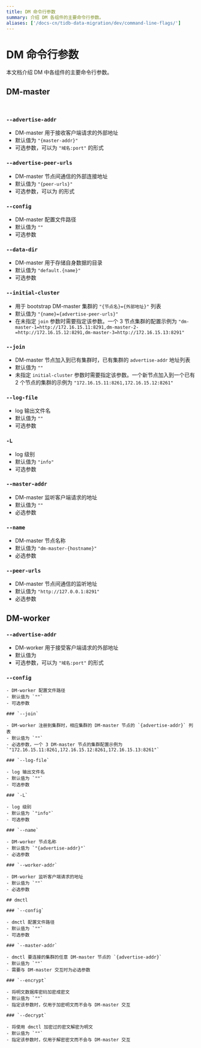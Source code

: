 ```yaml
---
title: DM 命令行参数
summary: 介绍 DM 各组件的主要命令行参数。
aliases: ['/docs-cn/tidb-data-migration/dev/command-line-flags/']
---
```


# DM 命令行参数

本文档介绍 DM 中各组件的主要命令行参数。

## DM-master

``` ```

### `--advertise-addr`

- DM-master 用于接收客户端请求的外部地址
- 默认值为 `"{master-addr}"`
- 可选参数，可以为 `"域名:port"` 的形式

### `--advertise-peer-urls`

- DM-master 节点间通信的外部连接地址
- 默认值为 `"{peer-urls}"`
- 可选参数，可以为 <port> 的形式

### `--config`

- DM-master 配置文件路径
- 默认值为 `""`
- 可选参数

### `--data-dir`

- DM-master 用于存储自身数据的目录
- 默认值为 `"default.{name}"`
- 可选参数

### `--initial-cluster`

- 用于 bootstrap DM-master 集群的 `"{节点名}={外部地址}"` 列表
- 默认值为 `"{name}={advertise-peer-urls}"`
- 在未指定 `join` 参数时需要指定该参数。一个 3 节点集群的配置示例为 `"dm-master-1=http://172.16.15.11:8291,dm-master-2-=http://172.16.15.12:8291,dm-master-3=http://172.16.15.13:8291"`

### `--join`

- DM-master 节点加入到已有集群时，已有集群的 `advertise-addr` 地址列表
- 默认值为 `""`
- 未指定 `initial-cluster` 参数时需要指定该参数。一个新节点加入到一个已有 2 个节点的集群的示例为 `"172.16.15.11:8261,172.16.15.12:8261"`

### `--log-file`

- log 输出文件名
- 默认值为 `""`
- 可选参数

### `-L`

- log 级别
- 默认值为 `"info"`
- 可选参数

### `--master-addr`

- DM-master 监听客户端请求的地址
- 默认值为 `""`
- 必选参数

### `--name`

- DM-master 节点名称
- 默认值为 `"dm-master-{hostname}"`
- 必选参数

### `--peer-urls`

- DM-master 节点间通信的监听地址
- 默认值为 `"http://127.0.0.1:8291"`
- 必选参数

## DM-worker

### `--advertise-addr`

- DM-worker 用于接受客户端请求的外部地址
- 默认值为 <worker-addr>
- 可选参数，可以为 `"域名:port"` 的形式

### `--config`

```
- DM-worker 配置文件路径
- 默认值为 `""`
- 可选参数

### `--join`

- DM-worker 注册到集群时，相应集群的 DM-master 节点的 `{advertise-addr}` 列表
- 默认值为 `""`
- 必选参数，一个 3 DM-master 节点的集群配置示例为 `"172.16.15.11:8261,172.16.15.12:8261,172.16.15.13:8261"`

### `--log-file`

- log 输出文件名
- 默认值为 `""`
- 可选参数

### `-L`

- log 级别
- 默认值为 `"info"`
- 可选参数

### `--name`

- DM-worker 节点名称
- 默认值为 `"{advertise-addr}"`
- 必选参数

### `--worker-addr`

- DM-worker 监听客户端请求的地址
- 默认值为 `""`
- 必选参数

## dmctl

### `--config`

- dmctl 配置文件路径
- 默认值为 `""`
- 可选参数

### `--master-addr`

- dmctl 要连接的集群的任意 DM-master 节点的 `{advertise-addr}`
- 默认值为 `""`
- 需要与 DM-master 交互时为必选参数

### `--encrypt`

- 将明文数据库密码加密成密文
- 默认值为 `""`
- 指定该参数时，仅用于加密明文而不会与 DM-master 交互

### `--decrypt`

- 将使用 dmctl 加密过的密文解密为明文
- 默认值为 `""` 
- 指定该参数时，仅用于解密密文而不会与 DM-master 交互
```
